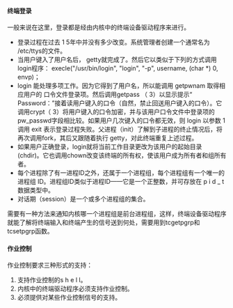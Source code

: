 #### 终端登录

一般来说在这里，登录都是经由内核中的终端设备驱动程序来进行。

* 登录过程在过去 1 5年中并没有多少改变。系统管理者创建一个通常名为 /etc/ttys的文件。
* 当用户键入了用户名后， getty就完成了。然后它以类似于下列的方式调用login程序：
  execle("/usr/bin/login", "login", "-p", username, (char *) 0, envp)；
* login 能处理多项工作。因为它得到了用户名，所以能调用 getpwnam 取得相应用户的
  口令文件登录项。然后调用getpass （ 3）以显示提示“ Password：”接着读用户键入的口令（自然，禁止回送用户键入的口令）。它调用crypt（ 3）将用户键入的口令加密，并与该用户口令文件中登录项的 pw_passwd字段相比较。如果用户几次键入的口令都无效，则 login 以参数 1调用 exit 表示登录过程失败。父进程（init）了解到子进程的终止情况后，将再次调用fork，其后又跟随着执行 getty，对此终端重复上述过程。
* 如果用户正确登录，login就将当前工作目录更改为该用户的起始目录 (chdir)。它也调用chown改变该终端的所有权，使该用户成为所有者和组所有者。
* 每个进程除了有一进程ID之外，还属于一个进程组，每个进程组有一个唯一的进程组 ID。进程组ID类似于进程ID——它是一个正整数，并可存放在 p i d _ t数据类型中。
* 对话期（session）是一个或多个进程组的集合。



需要有一种方法来通知内核哪一个进程组是前台进程组，这样，终端设备驱动程序就能了解将终端输入和终端产生的信号送到何处，需要用到tcgetpgrp和tcsetpgrp函数。

#### 作业控制

作业控制要求三种形式的支持：

1. 支持作业控制的s h e l l。
2. 内核中的终端驱动程序必须支持作业控制。
3. 必须提供对某些作业控制信号的支持。

